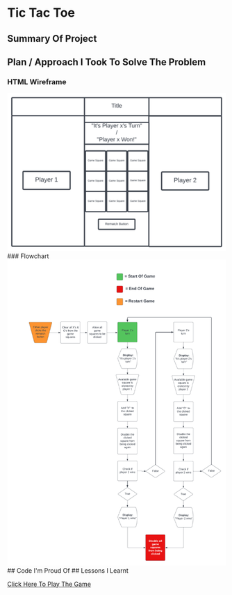 # Tic Tac Toe
## Summary Of Project
## Plan / Approach I Took To Solve The Problem
### HTML Wireframe
<img src="./Images/Tic-Tac-Toe Wireframe.png" alt="">
### Flowchart
<img src="./Images/Tic-Tac-Toe Flowchart.png" alt="">
## Code I'm Proud Of
## Lessons I Learnt

<a href="https://marcusadams1220.github.io/tic-tac-toe/">Click Here To Play The Game</a>
